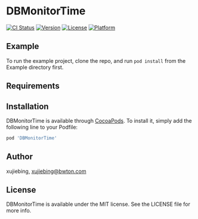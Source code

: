 # DBMonitorTime

[![CI Status](https://img.shields.io/travis/xujiebing/DBMonitorTime.svg?style=flat)](https://travis-ci.org/xujiebing/DBMonitorTime)
[![Version](https://img.shields.io/cocoapods/v/DBMonitorTime.svg?style=flat)](https://cocoapods.org/pods/DBMonitorTime)
[![License](https://img.shields.io/cocoapods/l/DBMonitorTime.svg?style=flat)](https://cocoapods.org/pods/DBMonitorTime)
[![Platform](https://img.shields.io/cocoapods/p/DBMonitorTime.svg?style=flat)](https://cocoapods.org/pods/DBMonitorTime)

## Example

To run the example project, clone the repo, and run `pod install` from the Example directory first.

## Requirements

## Installation

DBMonitorTime is available through [CocoaPods](https://cocoapods.org). To install
it, simply add the following line to your Podfile:

```ruby
pod 'DBMonitorTime'
```

## Author

xujiebing, xujiebing@bwton.com

## License

DBMonitorTime is available under the MIT license. See the LICENSE file for more info.
